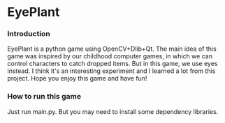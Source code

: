 # EyePlant

### Introduction
EyePlant is a python game using OpenCV+Dlib+Qt. The main idea of this game was inspired by our childhood computer games, in which we can control characters to catch dropped items. But in this game, we use eyes instead. I think it's an interesting experiment and I learned a lot from this project.
Hope you enjoy this game and have fun!

### How to run this game
Just run main.py. But you may need to install some dependency libraries.
